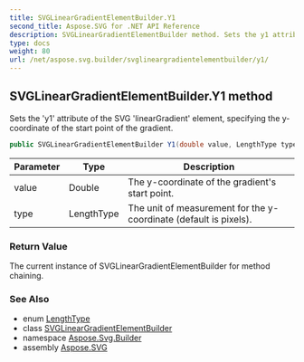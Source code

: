 ```yaml
---
title: SVGLinearGradientElementBuilder.Y1
second_title: Aspose.SVG for .NET API Reference
description: SVGLinearGradientElementBuilder method. Sets the y1 attribute of the SVG linearGradient element specifying the y-coordinate of the start point of the gradient
type: docs
weight: 80
url: /net/aspose.svg.builder/svglineargradientelementbuilder/y1/
---
```

## SVGLinearGradientElementBuilder.Y1 method

Sets the 'y1' attribute of the SVG 'linearGradient' element, specifying the y-coordinate of the start point of the gradient.

```csharp
public SVGLinearGradientElementBuilder Y1(double value, LengthType type = LengthType.Px)
```

| Parameter | Type | Description |
| --- | --- | --- |
| value | Double | The y-coordinate of the gradient's start point. |
| type | LengthType | The unit of measurement for the y-coordinate (default is pixels). |

### Return Value

The current instance of SVGLinearGradientElementBuilder for method chaining.

### See Also

* enum [LengthType](../../lengthtype/)
* class [SVGLinearGradientElementBuilder](../)
* namespace [Aspose.Svg.Builder](../../../aspose.svg.builder/)
* assembly [Aspose.SVG](../../../)
